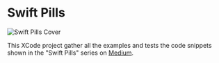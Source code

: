 # Swift Pills
![Swift Pills Cover](https://www.dropbox.com/s/4r8iajz20ed3fgz/Cover.png?dl=0)

This XCode project gather all the examples and tests the code snippets shown in the "Swift Pills" series on [Medium](https://medium.com/@chiusolofrancesco).